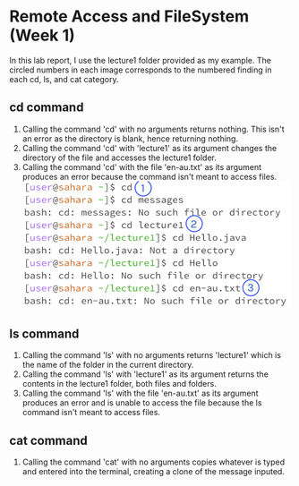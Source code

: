 # Remote Access and FileSystem (Week 1)
In this lab report, I use the lecture1 folder provided as my example. The circled numbers in each image corresponds to the numbered finding in each cd, ls, and cat category.
## cd command
1. Calling the command 'cd' with no arguments returns nothing. This isn't an error as the directory is blank, hence returning nothing.
2. Calling the command 'cd' with 'lecture1' as its argument changes the directory of the file and accesses the lecture1 folder.
3. Calling the command 'cd' with the file 'en-au.txt' as its argument produces an error because the command isn't meant to access files.
![Image](lab1_cd_examples.png)

## ls command
1. Calling the command 'ls' with no arguments returns 'lecture1' which is the name of the folder in the current directory.
2. Calling the command 'ls' with 'lecture1' as its argument returns the contents in the lecture1 folder, both files and folders.
3. Calling the command 'ls' with the file 'en-au.txt' as its argument produces an error and is unable to access the file because the ls command isn't meant to access files.

## cat command
1. Calling the command 'cat' with no arguments copies whatever is typed and entered into the terminal, creating a clone of the message inputed.
